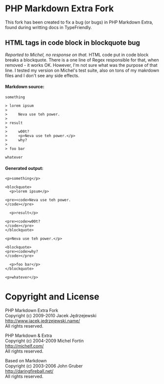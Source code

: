 PHP Markdown Extra Fork
=======================

This fork has been created to fix a bug (or bugs) in PHP Markdown Extra, found during writting docs in TypeFriendly.

HTML tags in code block in blockquote bug
-----------------------------------------

*Reported to Michel, no response on that.* HTML code put in code block breaks a blockquote. There is a one line of Regex responsible for that, when removed - it works OK. However, I'm not sure what was the purpose of that line. I tested my version on Michel's test suite, also on tons of my makrdown files and I don't see any side effects. 

#### Markdown source:

    something
    
    > lorem ipsum
    > 
    >     Neva use teh power.
    >
    > result
    > 
    >     w00t?
    >     <p>Neva use teh power.</p>
    >     why?
    > 
    > foo bar
    
    whatever
    
#### Generated output:

    <p>something</p>
    
    <blockquote>
      <p>lorem ipsum</p>

    <pre><code>Neva use teh power.
    </code></pre>
      
      <p>result</p>

    <pre><code>w00t?
    </code></pre>
    </blockquote>

    <p>Neva use teh power.</p>

    <blockquote>
    <pre><code>why?
    </code></pre>
      
      <p>foo bar</p>
    </blockquote>

    <p>whatever</p>
    
Copyright and License
=====================

PHP Markdown Extra Fork  
Copyright (c) 2009-2010 Jacek Jędrzejewski  
<http://www.jacek.jedrzejewski.name/>  
All rights reserved.

PHP Markdown & Extra  
Copyright (c) 2004-2009 Michel Fortin  
<http://michelf.com/>  
All rights reserved.

Based on Markdown  
Copyright (c) 2003-2006 John Gruber   
<http://daringfireball.net/>   
All rights reserved.